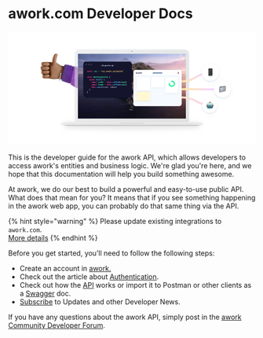 # awork.com Developer Docs

![](<.gitbook/assets/New BG.png>)

This is the developer guide for the awork API, which allows developers to access awork's entities and business logic. We're glad you're here, and we hope that this documentation will help you build something awesome.

At awork, we do our best to build a powerful and easy-to-use public API. What does that mean for you? It means that if you see something happening in the awork web app, you can probably do that same thing via the API.

{% hint style="warning" %}
Please update existing integrations to `awork.com`.\
[More details](https://support.awork.com/en/articles/8333169-awork-switches-to-com)
{% endhint %}

Before you get started, you’ll need to follow the following steps:

* Create an account in [awork.](https://www.awork.com)
* Check out the article about [Authentication](authentication.md).
* Check out how the [API](https://openapi.awork.com) works or import it to Postman or other clients as a [Swagger](https://swagger-doc.awork.com/api/swagger-combine) doc.
* [Subscribe](https://form.123formbuilder.com/form-6455567/api-newsletter-signup) to Updates and other Developer News.

If you have any questions about the awork API, simply post in the [awork Community Developer Forum](https://community.awork.com/c/developer-forum/17).
